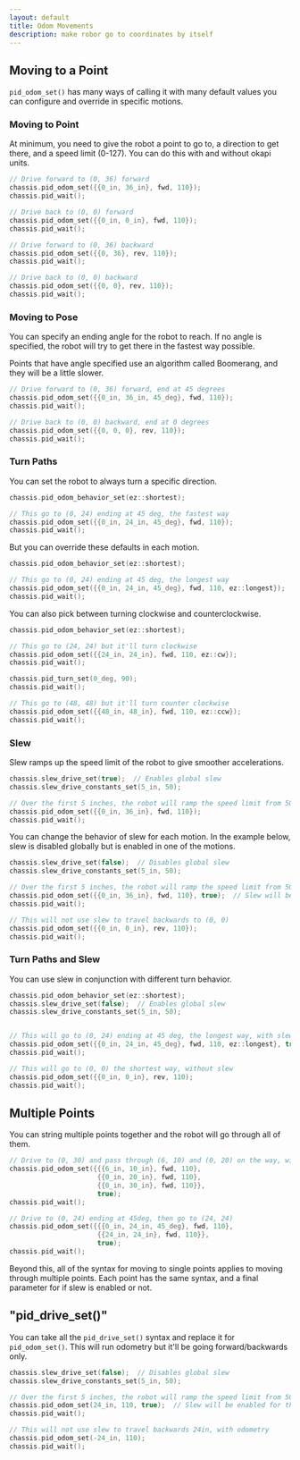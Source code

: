 ```yaml
---
layout: default
title: Odom Movements
description: make robor go to coordinates by itself
---
```





## Moving to a Point
`pid_odom_set()` has many ways of calling it with many default values you can configure and override in specific motions.

### Moving to Point
At minimum, you need to give the robot a point to go to, a direction to get there, and a speed limit (0-127).  You can do this with and without okapi units.  
```cpp
// Drive forward to (0, 36) forward
chassis.pid_odom_set({{0_in, 36_in}, fwd, 110});
chassis.pid_wait();

// Drive back to (0, 0) forward
chassis.pid_odom_set({{0_in, 0_in}, fwd, 110});
chassis.pid_wait();

// Drive forward to (0, 36) backward
chassis.pid_odom_set({{0, 36}, rev, 110});
chassis.pid_wait();

// Drive back to (0, 0) backward
chassis.pid_odom_set({{0, 0}, rev, 110});
chassis.pid_wait();
```

### Moving to Pose
You can specify an ending angle for the robot to reach.  If no angle is specified, the robot will try to get there in the fastest way possible.  

Points that have angle specified use an algorithm called Boomerang, and they will be a little slower.  
```cpp
// Drive forward to (0, 36) forward, end at 45 degrees
chassis.pid_odom_set({{0_in, 36_in, 45_deg}, fwd, 110});
chassis.pid_wait();

// Drive back to (0, 0) backward, end at 0 degrees
chassis.pid_odom_set({{0, 0, 0}, rev, 110});
chassis.pid_wait();
```

### Turn Paths
You can set the robot to always turn a specific direction.  
```cpp
chassis.pid_odom_behavior_set(ez::shortest);

// This go to (0, 24) ending at 45 deg, the fastest way
chassis.pid_odom_set({{0_in, 24_in, 45_deg}, fwd, 110});
chassis.pid_wait();
```

But you can override these defaults in each motion.  
```cpp
chassis.pid_odom_behavior_set(ez::shortest);

// This go to (0, 24) ending at 45 deg, the longest way
chassis.pid_odom_set({{0_in, 24_in, 45_deg}, fwd, 110, ez::longest});
chassis.pid_wait();
```

You can also pick between turning clockwise and counterclockwise.  
```cpp
chassis.pid_odom_behavior_set(ez::shortest);

// This go to (24, 24) but it'll turn clockwise
chassis.pid_odom_set({{24_in, 24_in}, fwd, 110, ez::cw});
chassis.pid_wait();

chassis.pid_turn_set(0_deg, 90);
chassis.pid_wait();

// This go to (48, 48) but it'll turn counter clockwise
chassis.pid_odom_set({{48_in, 48_in}, fwd, 110, ez::ccw});
chassis.pid_wait();
```

### Slew
Slew ramps up the speed limit of the robot to give smoother accelerations.  
```cpp
chassis.slew_drive_set(true);  // Enables global slew
chassis.slew_drive_constants_set(5_in, 50);

// Over the first 5 inches, the robot will ramp the speed limit from 50 to 110 d
chassis.pid_odom_set({{0_in, 36_in}, fwd, 110});
chassis.pid_wait();
```

You can change the behavior of slew for each motion.  In the example below, slew is disabled globally but is enabled in one of the motions.   
```cpp
chassis.slew_drive_set(false);  // Disables global slew
chassis.slew_drive_constants_set(5_in, 50);

// Over the first 5 inches, the robot will ramp the speed limit from 50 to 110 
chassis.pid_odom_set({{0_in, 36_in}, fwd, 110}, true);  // Slew will be enabled for this motion
chassis.pid_wait();

// This will not use slew to travel backwards to (0, 0)
chassis.pid_odom_set({{0_in, 0_in}, rev, 110});
chassis.pid_wait();
```


### Turn Paths and Slew
You can use slew in conjunction with different turn behavior. 
```cpp
chassis.pid_odom_behavior_set(ez::shortest);
chassis.slew_drive_set(false);  // Enables global slew
chassis.slew_drive_constants_set(5_in, 50);


// This will go to (0, 24) ending at 45 deg, the longest way, with slew
chassis.pid_odom_set({{0_in, 24_in, 45_deg}, fwd, 110, ez::longest}, true);
chassis.pid_wait();

// This will go to (0, 0) the shortest way, without slew
chassis.pid_odom_set({{0_in, 0_in}, rev, 110);
chassis.pid_wait();
```


## Multiple Points
You can string multiple points together and the robot will go through all of them.  
```cpp
// Drive to (0, 30) and pass through (6, 10) and (0, 20) on the way, with slew
chassis.pid_odom_set({{{6_in, 10_in}, fwd, 110},
                      {{0_in, 20_in}, fwd, 110},
                      {{0_in, 30_in}, fwd, 110}},
                      true);
chassis.pid_wait();
```

```cpp
// Drive to (0, 24) ending at 45deg, then go to (24, 24)
chassis.pid_odom_set({{{0_in, 24_in, 45_deg}, fwd, 110},
                      {{24_in, 24_in}, fwd, 110}},
                      true);
chassis.pid_wait();
```

Beyond this, all of the syntax for moving to single points applies to moving through multiple points.  Each point has the same syntax, and a final parameter for if slew is enabled or not.  


## "pid_drive_set()"
You can take all the `pid_drive_set()` syntax and replace it for `pid_odom_set()`.  This will run odometry but it'll be going forward/backwards only.  
```cpp
chassis.slew_drive_set(false);  // Disables global slew
chassis.slew_drive_constants_set(5_in, 50);

// Over the first 5 inches, the robot will ramp the speed limit from 50 to 110, with odometry
chassis.pid_odom_set(24_in, 110, true);  // Slew will be enabled for this motion
chassis.pid_wait();

// This will not use slew to travel backwards 24in, with odometry
chassis.pid_odom_set(-24_in, 110);  
chassis.pid_wait();
```